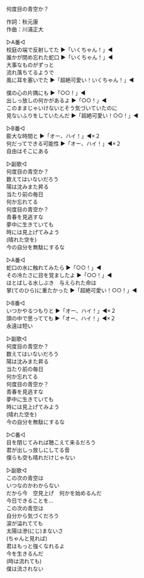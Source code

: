 何度目の青空か？  
  
作詞：秋元康  
作曲：川浦正大  
  
▷A番◁  
校庭の端で反射してた ▶「いくちゃん！」◀  
誰かが閉め忘れた蛇口 ▶「いくちゃん！」◀  
大事なものがずっと  
流れ落ちてるようで  
風に耳を塞いでた ▶「超絶可愛い！いくちゃん！」◀   
  
僕の心の片隅にも ▶「○○！」◀   
出しっ放しの何かがあるよ ▶「○○！」◀   
このままじゃいけないとそう気づいていたのに  
見ないふりをしていたんだ ▶「超絶可愛い！○○！」◀   
  
▷B番◁  
膨大な時間と ▶「オー、ハイ！」◀×２   
何だってできる可能性 ▶「オー、ハイ！」◀×２   
自由はそこにある  
  
▷副歌◁  
何度目の青空か？  
数えてはいないだろう  
陽は沈みまた昇る  
当たり前の毎日  
何か忘れてる  
何度目の青空か？  
青春を見逃すな  
夢中に生きていても  
時には見上げてみよう  
(晴れた空を)  
今の自分を無駄にするな  
  
▷A番◁  
蛇口の水に触れてみたら ▶「○○！」◀   
その冷たさに目を覚ましたよ ▶「○○！」◀   
ほとばしる水しぶき　与えられた命は  
掌(てのひら)に重たかった ▶「超絶可愛い！○○！」◀   
  
▷B番◁  
いつかやるつもりと ▶「オー、ハイ！」◀×２   
頭の中で思ってても ▶「オー、ハイ！」◀×２   
永遠は短い  
  
▷副歌◁  
何度目の青空か？  
数えてはいないだろう  
陽は沈みまた昇る  
当たり前の毎日  
何か忘れてる  
何度目の青空か？  
青春を見逃すな  
夢中に生きていても  
時には見上げてみよう  
(晴れた空を)  
今の自分を無駄にするな  
  
▷C番◁  
目を閉じてみれば聴こえて来るだろう  
君が出しっ放しにしてる音  
僕らも空も晴れだけじゃない  
  
▷副歌◁  
この次の青空は  
いつなのかわからない  
だから今　空見上げ　何かを始めるんだ  
今日できることを…  
この次の青空は  
自分から気づくだろう  
涙が溢れてても  
太陽は滲(にじ)まないさ  
(ちゃんと見れば)  
君はもっと強くなれるよ  
今を生きるんだ  
(時は流れても)  
僕は流されない  
